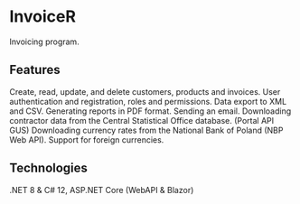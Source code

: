 # InvoiceR
Invoicing program.

## Features
Create, read, update, and delete customers, products and invoices.
User authentication and registration, roles and permissions.
Data export to XML and CSV.
Generating reports in PDF format.
Sending an email.
Downloading contractor data from the Central Statistical Office database. (Portal API GUS)
Downloading currency rates from the National Bank of Poland (NBP Web API). 
Support for foreign currencies.

## Technologies
.NET 8 & C# 12, ASP.NET Core (WebAPI & Blazor)